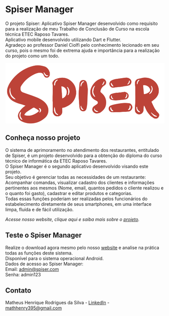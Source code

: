 # Spiser Manager

O projeto Spiser: Aplicativo Spiser Manager desenvolvido como requisito para a realização de meu Trabalho de Conclusão de Curso na escola técnica ETEC Raposo Tavares.<br/>
Aplicativo mobile desenvolvido utilizando Dart e Flutter.<br/>
Agradeço ao professor Daniel Ciolfi pelo conhecimento lecionado em seu curso, pois o mesmo foi de extrema ajuda e importância para a realização do projeto como um todo.

![](header.png)

## Conheça nosso projeto

O sistema de aprimoramento no atendimento dos restaurantes, entitulado de Spiser, é um projeto desenvolvido para a obtenção do diploma do curso técnico de informática da ETEC Raposo Tavares.<br/>
O Spiser Manager é o segundo aplicativo desenvolvido visando este projeto. <br/>
Seu objetivo é gerenciar todas as necessidades de um restaurante: Acompanhar comandas, visualizar cadastro dos clientes e informações pertinentes aos mesmos (Nome, email, quantos pedidos o cliente realizou e o quanto foi gasto), cadastrar e editar produtos e categorias.<br/> Todas essas funções poderiam ser realizadas pelos funcionários do estabelecimento diretamente de seus smartphones, em uma interface limpa, fluída e de fácil utilização.

_Acesse nosso website, clique aqui e saiba mais sobre o [projeto][projeto]._

## Teste o Spiser Manager

Realize o download agora mesmo pelo nosso [website][projeto] e analise na prática todas as funções deste sistema.<br/>
Disponível para o sistema operacional Android.<br/>
Dados de acesso ao Spiser Manager: <br/>
Email: admin@spiser.com <br/>
Senha: admin123

## Contato

Matheus Henrique Rodrigues da Silva - [LinkedIn](https://www.linkedin.com/in/matheus-henrique-rodrigues-da-silva-4aa431188/) - mathhenry395@gmail.com

[projeto]: https://spiser-tcc.web.app/
